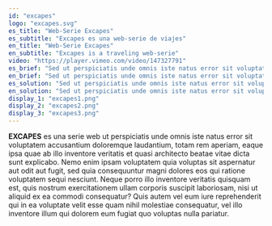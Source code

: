 ```yaml
---
id: "excapes"
logo: "excapes.svg"
es_title: "Web-Serie Excapes"
es_subtitle: "Excapes es una web-serie de viajes"
en_title: "Web-Serie Excapes"
en_subtitle: "Excapes is a traveling web-serie"
video: "https://player.vimeo.com/video/147327791"
es_brief: "Sed ut perspiciatis unde omnis iste natus error sit voluptatem accusantium doloremque laudantium, totam rem aperiam, eaque ipsa quae ab illo inventore veritatis"
en_brief: "Sed ut perspiciatis unde omnis iste natus error sit voluptatem accusantium doloremque laudantium, totam rem aperiam, eaque ipsa quae ab illo inventore veritatis"
es_solution: "Sed ut perspiciatis unde omnis iste natus error sit voluptatem accusantium doloremque laudantium, totam rem aperiam, eaque ipsa quae ab illo inventore veritatis"
en_solution: "Sed ut perspiciatis unde omnis iste natus error sit voluptatem accusantium doloremque laudantium, totam rem aperiam, eaque ipsa quae ab illo inventore veritatis"
display_1: "excapes1.png"
display_2: "excapes2.png"
display_3: "excapes3.png"
---
```

**EXCAPES** es una serie web ut perspiciatis unde omnis iste natus error sit voluptatem accusantium doloremque laudantium, totam rem aperiam, eaque ipsa quae ab illo inventore veritatis et quasi architecto beatae vitae dicta sunt explicabo. Nemo enim ipsam voluptatem quia voluptas sit aspernatur aut odit aut fugit, sed quia consequuntur magni dolores eos qui ratione voluptatem sequi nesciunt. Neque porro illo inventore veritatis quisquam est, quis nostrum exercitationem ullam corporis suscipit laboriosam, nisi ut aliquid ex ea commodi consequatur? Quis autem vel eum iure reprehenderit qui in ea voluptate velit esse quam nihil molestiae consequatur, vel illo inventore illum qui dolorem eum fugiat quo voluptas nulla pariatur.
